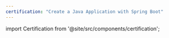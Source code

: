 ```yaml
---
certification: "Create a Java Application with Spring Boot"
---
```


import Certification from '@site/src/components/certification';

<Certification name={frontMatter.certification} />